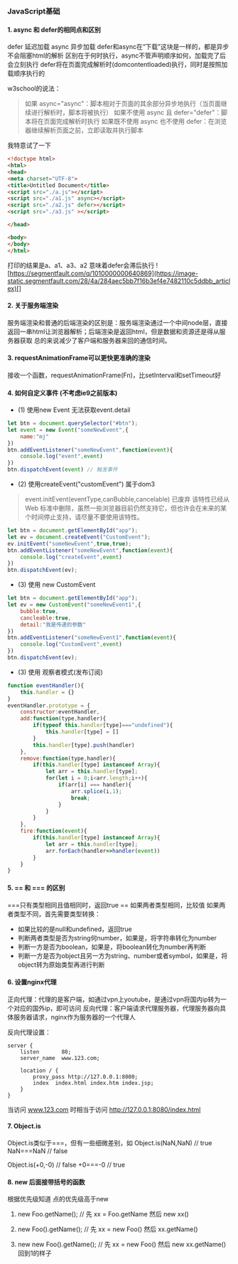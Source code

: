 ### JavaScript基础

#### 1. async 和 defer的相同点和区别
defer 延迟加载
async 异步加载
defer和async在“下载”这块是一样的，都是异步不会阻塞html的解析
区别在于何时执行，async不管声明顺序如何，加载完了后会立刻执行
defer将在页面完成解析时(domcontentloaded)执行，同时是按照加载顺序执行的

w3school的说法：
>如果 async="async"：脚本相对于页面的其余部分异步地执行（当页面继续进行解析时，脚本将被执行）
>如果不使用 async 且 defer="defer"：脚本将在页面完成解析时执行
>如果既不使用 async 也不使用 defer：在浏览器继续解析页面之前，立即读取并执行脚本

我特意试了一下
```html
<!doctype html>
<html>
<head>
<meta charset="UTF-8">
<title>Untitled Document</title>
<script src="./a.js"></script>
<script src="./a1.js" async></script>
<script src="./a2.js" defer></script>
<script src="./a3.js" ></script>

</head>

<body>
</body>
</html>
```
打印的结果是a、a1、a3、a2 意味着defer会滞后执行
![https://segmentfault.com/q/1010000000640869](https://image-static.segmentfault.com/28/4a/284aec5bb7f16b3ef4e7482110c5ddbb_articlex)[]

#### 2. 关于服务端渲染
服务端渲染和普通的后端渲染的区别是：服务端渲染通过一个中间node层，直接返回一串html让浏览器解析；后端渲染是返回html，但是数据和资源还是得从服务器获取
总的来说减少了客户端和服务器来回的通信时间。

#### 3. requestAnimationFrame可以更快更准确的渲染
接收一个函数，requestAnimationFrame(Fn)，比setInterval和setTimeout好

#### 4. 如何自定义事件 (不考虑ie9之前版本)
- (1) 使用new Event 无法获取event.detail
```javascript
let btn = document.querySelector("#btn");
let event = new Event("someNewEvent",{
    name:"mj"
})
btn.addEventListener("someNewEvent",function(event){
    console.log("event",event)
})
btn.dispatchEvent(event) // 触发事件
```
- (2) 使用createEvent("customEvent") 属于dom3
> event.initEvent(eventType,canBubble,cancelable) 已废弃
该特性已经从 Web 标准中删除，虽然一些浏览器目前仍然支持它，但也许会在未来的某个时间停止支持，请尽量不要使用该特性。
```javascript
let btn = document.getElementById("app");
let ev = document.createEvent("CustomEvent");
ev.initEvent("someNewEvent",true,true);
btn.addEventListener("someNewEvent",function(event){
    console.log("createEvent",event)
})
btn.dispatchEvent(ev);
```
- (3) 使用 new CustomEvent
```javascript
let btn = document.getElementById("app");
let ev = new CustomEvent("someNewEvent1",{
    bubble:true,
    cancleable:true,
    detail:"我是传递的参数"
})
btn.addEventListener("someNewEvent1",function(event){
    console.log("CustomEvent",event)
})
btn.dispatchEvent(ev);
```

- (3) 使用 观察者模式(发布订阅)
```javascript
function eventHandler(){
    this.handler = {}
}
eventHandler.prototype = {
    constructor:eventHandler,
    add:function(type,handler){
        if(typeof this.handler[type]==="undefined"){
            this.handler[type] = []
        }
        this.handler[type].push(handler)
    },
    remove:function(type,handler){
        if(this.handler[type] instanceof Array){
            let arr = this.handler[type];
            for(let i = 0;i<arr.length;i++){
                if(arr[i] === handler){
                    arr.splice(i,1);
                    break;
                }
            }
        }
    },
    fire:function(event){
        if(this.handler[type] instanceof Array){
            let arr = this.handler[type];
            arr.forEach(handler=>handler(event))
        }
    }
}
```

#### 5. == 和 === 的区别
===只有类型相同且值相同时，返回true
== 如果两者类型相同，比较值
如果两者类型不同，首先需要类型转换：
- 如果比较的是null和undefined，返回true
- 判断两者类型是否为string何number，如果是，将字符串转化为number
- 判断一方是否为boolean，如果是，将boolean转化为number再判断
- 判断一方是否为object且另一方为string、number或者symbol，如果是，将object转为原始类型再进行判断

#### 6. 设置nginx代理
正向代理：代理的是客户端，如通过vpn上youtube，是通过vpn将国内ip转为一个对应的国外ip，即可访问
反向代理：客户端请求代理服务器，代理服务器向具体服务器请求，nginx作为服务器的一个代理人

反向代理设置：
```
server {
    listen       80;
    server_name  www.123.com;

    location / {
        proxy_pass http://127.0.0.1:8080;
        index  index.html index.htm index.jsp;
    }
}
```
当访问 www.123.com 时相当于访问 http://127.0.0.1:8080/index.html


#### 7. Object.is
Object.is类似于===，但有一些细微差别，如
Object.is(NaN,NaN)  // true
NaN===NaN // false

Object.is(+0,-0)  // false
+0===-0  // true



#### **8. new 后面接带括号的函数**

根据优先级知道 点的优先级高于new

1. new Foo.getName(); // 先 xx = Foo.getName 然后 new xx()

2. new Foo().getName(); // 先 xx = new Foo() 然后 xx.getName()

3. new new Foo().getName(); // 先 xx = new Foo() 然后 new xx.getName() 回到1的样子

   
